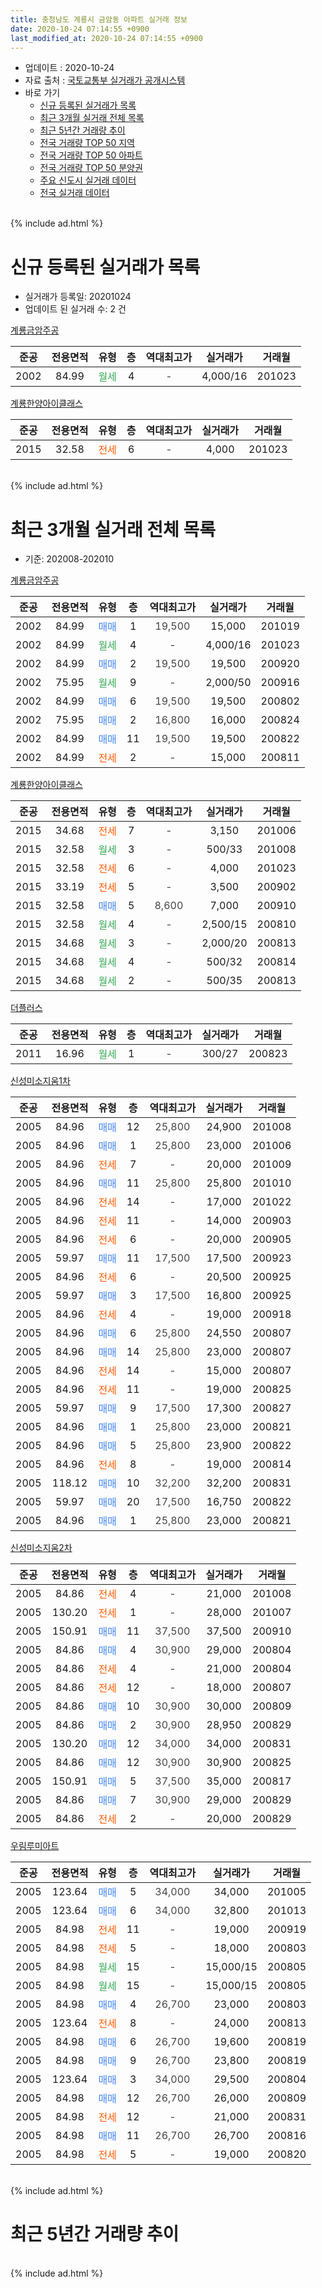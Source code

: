 ```yaml
---
title: 충청남도 계룡시 금암동 아파트 실거래 정보
date: 2020-10-24 07:14:55 +0900
last_modified_at: 2020-10-24 07:14:55 +0900
---
```


* 업데이트 : 2020-10-24
* 자료 출처 : [국토교통부 실거래가 공개시스템](http://rt.molit.go.kr)
* 바로 가기
    * [신규 등록된 실거래가 목록](#신규-등록된-실거래가-목록)
    * [최근 3개월 실거래 전체 목록](#최근-3개월-실거래-전체-목록)
    * [최근 5년간 거래량 추이](#최근-5년간-거래량-추이)
    * [전국 거래량 TOP 50 지역](https://inasie.github.io/apt-trade-info/최근-3개월-전국에서-가장-거래가-많이-발생한-지역)
    * [전국 거래량 TOP 50 아파트](https://inasie.github.io/apt-trade-info/최근-3개월-전국에서-가장-거래가-많이-발생한-아파트)
    * [전국 거래량 TOP 50 분양권](https://inasie.github.io/apt-trade-info/최근-3개월-전국에서-가장-거래가-많이-발생한-분양권)
    * [주요 신도시 실거래 데이터](https://inasie.github.io/apt-trade-info/주요-신도시)
    * [전국 실거래 데이터](https://inasie.github.io/apt-trade-info/전국)
<br>
{% include ad.html %}
<br>

# 신규 등록된 실거래가 목록
* 실거래가 등록일: 20201024
* 업데이트 된 실거래 수: 2 건


[계룡금암주공](https://search.naver.com/search.naver?query=%EC%B6%A9%EC%B2%AD%EB%82%A8%EB%8F%84+%EA%B3%84%EB%A3%A1%EC%8B%9C+%EA%B8%88%EC%95%94%EB%8F%99+%EA%B3%84%EB%A3%A1%EA%B8%88%EC%95%94%EC%A3%BC%EA%B3%B5)

|준공|전용면적|유형|층|역대최고가|실거래가|거래월|
|:---:|:---:|:---:|:---:|:---:|:---:|:---:|
|2002|84.99|<span style="color:#34a853">월세</span>|4|<span style="color:#444444">-</span>|4,000/16|201023|

[계룡한양아이클래스](https://search.naver.com/search.naver?query=%EC%B6%A9%EC%B2%AD%EB%82%A8%EB%8F%84+%EA%B3%84%EB%A3%A1%EC%8B%9C+%EA%B8%88%EC%95%94%EB%8F%99+%EA%B3%84%EB%A3%A1%ED%95%9C%EC%96%91%EC%95%84%EC%9D%B4%ED%81%B4%EB%9E%98%EC%8A%A4)

|준공|전용면적|유형|층|역대최고가|실거래가|거래월|
|:---:|:---:|:---:|:---:|:---:|:---:|:---:|
|2015|32.58|<span style="color:#ff5a00">전세</span>|6|<span style="color:#444444">-</span>|4,000|201023|


<br>
{% include ad.html %}
<br>

# 최근 3개월 실거래 전체 목록
* 기준: 202008-202010


[계룡금암주공](https://search.naver.com/search.naver?query=%EC%B6%A9%EC%B2%AD%EB%82%A8%EB%8F%84+%EA%B3%84%EB%A3%A1%EC%8B%9C+%EA%B8%88%EC%95%94%EB%8F%99+%EA%B3%84%EB%A3%A1%EA%B8%88%EC%95%94%EC%A3%BC%EA%B3%B5)

|준공|전용면적|유형|층|역대최고가|실거래가|거래월|
|:---:|:---:|:---:|:---:|:---:|:---:|:---:|
|2002|84.99|<span style="color:#4285f3">매매</span>|1|<span style="color:#444444">19,500</span>|15,000|201019|
|2002|84.99|<span style="color:#34a853">월세</span>|4|<span style="color:#444444">-</span>|4,000/16|201023|
|2002|84.99|<span style="color:#4285f3">매매</span>|2|<span style="color:#444444">19,500</span>|19,500|200920|
|2002|75.95|<span style="color:#34a853">월세</span>|9|<span style="color:#444444">-</span>|2,000/50|200916|
|2002|84.99|<span style="color:#4285f3">매매</span>|6|<span style="color:#444444">19,500</span>|19,500|200802|
|2002|75.95|<span style="color:#4285f3">매매</span>|2|<span style="color:#444444">16,800</span>|16,000|200824|
|2002|84.99|<span style="color:#4285f3">매매</span>|11|<span style="color:#444444">19,500</span>|19,500|200822|
|2002|84.99|<span style="color:#ff5a00">전세</span>|2|<span style="color:#444444">-</span>|15,000|200811|

[계룡한양아이클래스](https://search.naver.com/search.naver?query=%EC%B6%A9%EC%B2%AD%EB%82%A8%EB%8F%84+%EA%B3%84%EB%A3%A1%EC%8B%9C+%EA%B8%88%EC%95%94%EB%8F%99+%EA%B3%84%EB%A3%A1%ED%95%9C%EC%96%91%EC%95%84%EC%9D%B4%ED%81%B4%EB%9E%98%EC%8A%A4)

|준공|전용면적|유형|층|역대최고가|실거래가|거래월|
|:---:|:---:|:---:|:---:|:---:|:---:|:---:|
|2015|34.68|<span style="color:#ff5a00">전세</span>|7|<span style="color:#444444">-</span>|3,150|201006|
|2015|32.58|<span style="color:#34a853">월세</span>|3|<span style="color:#444444">-</span>|500/33|201008|
|2015|32.58|<span style="color:#ff5a00">전세</span>|6|<span style="color:#444444">-</span>|4,000|201023|
|2015|33.19|<span style="color:#ff5a00">전세</span>|5|<span style="color:#444444">-</span>|3,500|200902|
|2015|32.58|<span style="color:#4285f3">매매</span>|5|<span style="color:#444444">8,600</span>|7,000|200910|
|2015|32.58|<span style="color:#34a853">월세</span>|4|<span style="color:#444444">-</span>|2,500/15|200810|
|2015|34.68|<span style="color:#34a853">월세</span>|3|<span style="color:#444444">-</span>|2,000/20|200813|
|2015|34.68|<span style="color:#34a853">월세</span>|4|<span style="color:#444444">-</span>|500/32|200814|
|2015|34.68|<span style="color:#34a853">월세</span>|2|<span style="color:#444444">-</span>|500/35|200813|

[더플러스](https://search.naver.com/search.naver?query=%EC%B6%A9%EC%B2%AD%EB%82%A8%EB%8F%84+%EA%B3%84%EB%A3%A1%EC%8B%9C+%EA%B8%88%EC%95%94%EB%8F%99+%EB%8D%94%ED%94%8C%EB%9F%AC%EC%8A%A4)

|준공|전용면적|유형|층|역대최고가|실거래가|거래월|
|:---:|:---:|:---:|:---:|:---:|:---:|:---:|
|2011|16.96|<span style="color:#34a853">월세</span>|1|<span style="color:#444444">-</span>|300/27|200823|

[신성미소지움1차](https://search.naver.com/search.naver?query=%EC%B6%A9%EC%B2%AD%EB%82%A8%EB%8F%84+%EA%B3%84%EB%A3%A1%EC%8B%9C+%EA%B8%88%EC%95%94%EB%8F%99+%EC%8B%A0%EC%84%B1%EB%AF%B8%EC%86%8C%EC%A7%80%EC%9B%801%EC%B0%A8)

|준공|전용면적|유형|층|역대최고가|실거래가|거래월|
|:---:|:---:|:---:|:---:|:---:|:---:|:---:|
|2005|84.96|<span style="color:#4285f3">매매</span>|12|<span style="color:#444444">25,800</span>|24,900|201008|
|2005|84.96|<span style="color:#4285f3">매매</span>|1|<span style="color:#444444">25,800</span>|23,000|201006|
|2005|84.96|<span style="color:#ff5a00">전세</span>|7|<span style="color:#444444">-</span>|20,000|201009|
|2005|84.96|<span style="color:#4285f3">매매</span>|11|<span style="color:#444444">25,800</span>|25,800|201010|
|2005|84.96|<span style="color:#ff5a00">전세</span>|14|<span style="color:#444444">-</span>|17,000|201022|
|2005|84.96|<span style="color:#ff5a00">전세</span>|11|<span style="color:#444444">-</span>|14,000|200903|
|2005|84.96|<span style="color:#ff5a00">전세</span>|6|<span style="color:#444444">-</span>|20,000|200905|
|2005|59.97|<span style="color:#4285f3">매매</span>|11|<span style="color:#444444">17,500</span>|17,500|200923|
|2005|84.96|<span style="color:#ff5a00">전세</span>|6|<span style="color:#444444">-</span>|20,500|200925|
|2005|59.97|<span style="color:#4285f3">매매</span>|3|<span style="color:#444444">17,500</span>|16,800|200925|
|2005|84.96|<span style="color:#ff5a00">전세</span>|4|<span style="color:#444444">-</span>|19,000|200918|
|2005|84.96|<span style="color:#4285f3">매매</span>|6|<span style="color:#444444">25,800</span>|24,550|200807|
|2005|84.96|<span style="color:#4285f3">매매</span>|14|<span style="color:#444444">25,800</span>|23,000|200807|
|2005|84.96|<span style="color:#ff5a00">전세</span>|14|<span style="color:#444444">-</span>|15,000|200807|
|2005|84.96|<span style="color:#ff5a00">전세</span>|11|<span style="color:#444444">-</span>|19,000|200825|
|2005|59.97|<span style="color:#4285f3">매매</span>|9|<span style="color:#444444">17,500</span>|17,300|200827|
|2005|84.96|<span style="color:#4285f3">매매</span>|1|<span style="color:#444444">25,800</span>|23,000|200821|
|2005|84.96|<span style="color:#4285f3">매매</span>|5|<span style="color:#444444">25,800</span>|23,900|200822|
|2005|84.96|<span style="color:#ff5a00">전세</span>|8|<span style="color:#444444">-</span>|19,000|200814|
|2005|118.12|<span style="color:#4285f3">매매</span>|10|<span style="color:#444444">32,200</span>|32,200|200831|
|2005|59.97|<span style="color:#4285f3">매매</span>|20|<span style="color:#444444">17,500</span>|16,750|200822|
|2005|84.96|<span style="color:#4285f3">매매</span>|1|<span style="color:#444444">25,800</span>|23,000|200821|

[신성미소지움2차](https://search.naver.com/search.naver?query=%EC%B6%A9%EC%B2%AD%EB%82%A8%EB%8F%84+%EA%B3%84%EB%A3%A1%EC%8B%9C+%EA%B8%88%EC%95%94%EB%8F%99+%EC%8B%A0%EC%84%B1%EB%AF%B8%EC%86%8C%EC%A7%80%EC%9B%802%EC%B0%A8)

|준공|전용면적|유형|층|역대최고가|실거래가|거래월|
|:---:|:---:|:---:|:---:|:---:|:---:|:---:|
|2005|84.86|<span style="color:#ff5a00">전세</span>|4|<span style="color:#444444">-</span>|21,000|201008|
|2005|130.20|<span style="color:#ff5a00">전세</span>|1|<span style="color:#444444">-</span>|28,000|201007|
|2005|150.91|<span style="color:#4285f3">매매</span>|11|<span style="color:#444444">37,500</span>|37,500|200910|
|2005|84.86|<span style="color:#4285f3">매매</span>|4|<span style="color:#444444">30,900</span>|29,000|200804|
|2005|84.86|<span style="color:#ff5a00">전세</span>|4|<span style="color:#444444">-</span>|21,000|200804|
|2005|84.86|<span style="color:#ff5a00">전세</span>|12|<span style="color:#444444">-</span>|18,000|200807|
|2005|84.86|<span style="color:#4285f3">매매</span>|10|<span style="color:#444444">30,900</span>|30,000|200809|
|2005|84.86|<span style="color:#4285f3">매매</span>|2|<span style="color:#444444">30,900</span>|28,950|200829|
|2005|130.20|<span style="color:#4285f3">매매</span>|12|<span style="color:#444444">34,000</span>|34,000|200831|
|2005|84.86|<span style="color:#4285f3">매매</span>|12|<span style="color:#444444">30,900</span>|30,900|200825|
|2005|150.91|<span style="color:#4285f3">매매</span>|5|<span style="color:#444444">37,500</span>|35,000|200817|
|2005|84.86|<span style="color:#4285f3">매매</span>|7|<span style="color:#444444">30,900</span>|29,000|200829|
|2005|84.86|<span style="color:#ff5a00">전세</span>|2|<span style="color:#444444">-</span>|20,000|200829|


<script async src="//pagead2.googlesyndication.com/pagead/js/adsbygoogle.js"></script>
<!-- 기본 -->
<ins class="adsbygoogle"
     style="display:block"
     data-ad-client="ca-pub-2446590836940007"
     data-ad-slot="1659523306"
     data-ad-format="auto"
     data-full-width-responsive="true"></ins>
<script>
(adsbygoogle = window.adsbygoogle || []).push({});
</script>


[우림루미아트](https://search.naver.com/search.naver?query=%EC%B6%A9%EC%B2%AD%EB%82%A8%EB%8F%84+%EA%B3%84%EB%A3%A1%EC%8B%9C+%EA%B8%88%EC%95%94%EB%8F%99+%EC%9A%B0%EB%A6%BC%EB%A3%A8%EB%AF%B8%EC%95%84%ED%8A%B8)

|준공|전용면적|유형|층|역대최고가|실거래가|거래월|
|:---:|:---:|:---:|:---:|:---:|:---:|:---:|
|2005|123.64|<span style="color:#4285f3">매매</span>|5|<span style="color:#444444">34,000</span>|34,000|201005|
|2005|123.64|<span style="color:#4285f3">매매</span>|6|<span style="color:#444444">34,000</span>|32,800|201013|
|2005|84.98|<span style="color:#ff5a00">전세</span>|11|<span style="color:#444444">-</span>|19,000|200919|
|2005|84.98|<span style="color:#ff5a00">전세</span>|5|<span style="color:#444444">-</span>|18,000|200803|
|2005|84.98|<span style="color:#34a853">월세</span>|15|<span style="color:#444444">-</span>|15,000/15|200805|
|2005|84.98|<span style="color:#34a853">월세</span>|15|<span style="color:#444444">-</span>|15,000/15|200805|
|2005|84.98|<span style="color:#4285f3">매매</span>|4|<span style="color:#444444">26,700</span>|23,000|200803|
|2005|123.64|<span style="color:#ff5a00">전세</span>|8|<span style="color:#444444">-</span>|24,000|200813|
|2005|84.98|<span style="color:#4285f3">매매</span>|6|<span style="color:#444444">26,700</span>|19,600|200819|
|2005|84.98|<span style="color:#4285f3">매매</span>|9|<span style="color:#444444">26,700</span>|23,800|200819|
|2005|123.64|<span style="color:#4285f3">매매</span>|3|<span style="color:#444444">34,000</span>|29,500|200804|
|2005|84.98|<span style="color:#4285f3">매매</span>|12|<span style="color:#444444">26,700</span>|26,000|200809|
|2005|84.98|<span style="color:#ff5a00">전세</span>|12|<span style="color:#444444">-</span>|21,000|200831|
|2005|84.98|<span style="color:#4285f3">매매</span>|11|<span style="color:#444444">26,700</span>|26,700|200816|
|2005|84.98|<span style="color:#ff5a00">전세</span>|5|<span style="color:#444444">-</span>|19,000|200820|


<br>
{% include ad.html %}
<br>

# 최근 5년간 거래량 추이


<div style="width:100%;">
    <canvas id="deal_progress" height="200"></canvas>
</div>

<script>
new Chart(document.getElementById("deal_progress"), {
    type: 'line',
    data: {
        labels: ['201510','201511','201512','201601','201602','201603','201604','201605','201606','201607','201608','201609','201610','201611','201612','201701','201702','201703','201704','201705','201706','201707','201708','201709','201710','201711','201712','201801','201802','201803','201804','201805','201806','201807','201808','201809','201810','201811','201812','201901','201902','201903','201904','201905','201906','201907','201908','201909','201910','201911','201912','202001','202002','202003','202004','202005','202006','202007','202008','202009','202010'],
        datasets: [{
            label: '매매',
            pointRadius: 1,
            data: [22, 15, 14, 20, 16, 19, 14, 14, 31, 13, 11, 20, 116, 21, 18, 15, 13, 19, 9, 13, 30, 27, 48, 30, 11, 18, 9, 11, 10, 4, 16, 12, 4, 9, 11, 15, 9, 8, 6, 12, 5, 4, 8, 12, 20, 14, 17, 17, 30, 30, 35, 17, 31, 24, 25, 45, 43, 33, 24, 5, 6],
            borderColor: "rgba(255, 201, 14, 1)",
            backgroundColor: "rgba(255, 201, 14, 0.5)",
            fill: false,
            lineTension: 0
        },{
            label: '전월세',
            pointRadius: 1,
            data: [15, 13, 21, 30, 26, 13, 8, 8, 8, 13, 13, 12, 27, 30, 30, 24, 23, 17, 16, 15, 12, 20, 24, 26, 16, 21, 25, 29, 12, 15, 10, 9, 12, 8, 17, 14, 18, 18, 25, 27, 15, 16, 11, 10, 13, 19, 20, 12, 16, 17, 32, 23, 17, 20, 10, 9, 14, 22, 18, 7, 8],
            borderColor: "rgba(0, 141, 185, 1)",
            backgroundColor: "rgba(0, 141, 185, 0.5)",
            fill: false,
            lineTension: 0
        }
        ]
    },
    options: {
        responsive: true,
        title: {
            display: false
        },
        tooltips: {
            mode: 'index',
            intersect: false
        },
        hover: {
            mode: 'nearest',
            intersect: true
        },
        scales: {
            xAxes: [{
                display: true,
                scaleLabel: {
                    display: true,
                    labelString: '년/월'
                }
            }],
            yAxes: [{
                display: true,
                ticks: {
                    suggestedMin: 0,
                },
                scaleLabel: {
                    display: true,
                    labelString: '실거래 수'
                }
            }]
        }
    }
});

</script>


<br>
{% include ad.html %}
<br>

